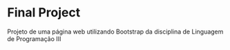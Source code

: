 # Final Project
Projeto de uma página web utilizando Bootstrap da disciplina de Linguagem de Programação III
